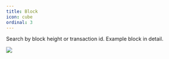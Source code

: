 ```yaml
---
title: Block
icon: cube
ordinal: 3
---
```


Search by block height or transaction id. Example block in detail.

![](/images/gui-block.png)

